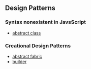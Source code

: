 ## Design Patterns

### Syntax nonexistent in JavsScript
- [abstract class](abstract-class.md)

### Creational Design Patterns
- [abstract fabric](abstract-fabric.md)
- [builder](builder.md)